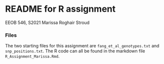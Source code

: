 # README for R assignment 
EEOB 546, S2021
Marissa Roghair Stroud

### Files
The two starting files for this assignment are `fang_et_al_genotypes.txt` and `snp_positions.txt`. The R code can all be found in the markdown file `R_Assignment_Marissa.Rmd`. 



